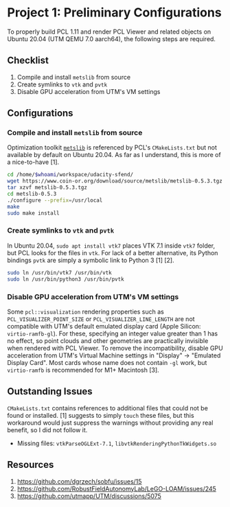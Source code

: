 # Project 1: Preliminary Configurations

To properly build PCL 1.11 and render PCL Viewer and related objects on Ubuntu 20.04 (UTM QEMU 7.0 aarch64), the following steps are required.

## Checklist

1. Compile and install `metslib` from source
2. Create symlinks to `vtk` and `pvtk`
3. Disable GPU acceleration from UTM's VM settings

## Configurations

### Compile and install `metslib` from source

Optimization toolkit [`metslib`](https://github.com/coin-or/metslib) is referenced by PCL's `CMakeLists.txt` but not available by default on Ubuntu 20.04. As far as I understand, this is more of a nice-to-have [1].

```bash
cd /home/$whoami/workspace/udacity-sfend/
wget https://www.coin-or.org/download/source/metslib/metslib-0.5.3.tgz
tar xzvf metslib-0.5.3.tgz
cd metslib-0.5.3
./configure --prefix=/usr/local
make
sudo make install
```

### Create symlinks to `vtk` and `pvtk`

In Ubuntu 20.04, `sudo apt install vtk7` places VTK 7.1 inside `vtk7` folder, but PCL looks for the files in `vtk`. For lack of a better alternative, its Python bindings `pvtk` are simply a symbolic link to Python 3 [1] [2].

```bash
sudo ln /usr/bin/vtk7 /usr/bin/vtk
sudo ln /usr/bin/python3 /usr/bin/pvtk
```

### Disable GPU acceleration from UTM's VM settings

Some `pcl::visualization` rendering properties such as `PCL_VISUALIZER_POINT_SIZE` or `PCL_VISUALIZER_LINE_LENGTH` are not compatible with UTM's default emulated display card (Apple Silicon: `virtio-ramfb-gl`). For these, specifying an integer value greater than 1 has no effect, so point clouds and other geometries are practically invisible when rendered with PCL Viewer. To remove the incompatibility, disable GPU acceleration from UTM's Virtual Machine settings in "Display" → "Emulated Display Card". Most cards whose name does not contain `-gl` work, but `virtio-ramfb` is recommended for M1+ Macintosh [3].

## Outstanding Issues

`CMakeLists.txt` contains references to additional files that could not be found or installed. [1] suggests to simply `touch` these files, but this workaround would just suppress the warnings without providing any real benefit, so I did not follow it.

- Missing files: `vtkParseOGLExt-7.1`, `libvtkRenderingPythonTkWidgets.so`

## Resources

1. https://github.com/dgrzech/sobfu/issues/15
2. https://github.com/RobustFieldAutonomyLab/LeGO-LOAM/issues/245
3. https://github.com/utmapp/UTM/discussions/5075
